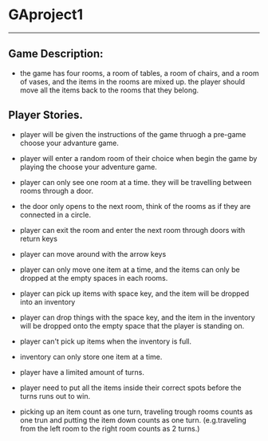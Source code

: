 # GAproject1

---

## Game Description:

* the game has four rooms, a room of tables, a room of chairs, and a room of vases, and the items in the rooms are mixed up. the player should move all the items back to the rooms that they belong. 


## Player Stories. 

* player will be given the instructions of the game thruogh a pre-game choose your advanture game. 
* player will enter a random room of their choice when begin the game by playing the choose your adventure game. 

* player can only see one room at a time. they will be travelling between rooms through a door.
* the door only opens to the next room, think of the rooms as if they are connected in a circle. 
* player can exit the room and enter the next room through doors with return keys 
* player can move around with the arrow keys 
* player can only move one item at a time, and the items can only be dropped at the empty spaces in each rooms.
* player can pick up items with space key, and the item will be dropped into an inventory
* player can drop things with the space key, and the item in the inventory will be dropped onto the empty space that the player is standing on. 
* player can't pick up items when the inventory is full.
* inventory can only store one item at a time. 
* player have a limited amount of turns.
* player need to put all the items inside their correct spots before the turns runs out to win. 
* picking up an item count as one turn, traveling trough rooms counts as one trun and putting the item down counts as one turn. (e.g.traveling from the left room to the right room counts as 2 turns.) 